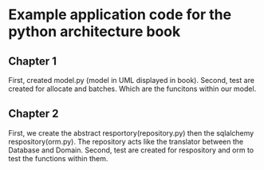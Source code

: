 # Example application code for the python architecture book

## Chapter 1 

First, created model.py (model in UML displayed in book).
Second, test are created for allocate and batches. Which are the funcitons within our model. 

## Chapter 2 

First, we create the abstract resportory(repository.py) then the sqlalchemy respository(orm.py). The repository acts like the translator between the Database and Domain. 
Second, test are created for respository and orm to test the functions within them. 



